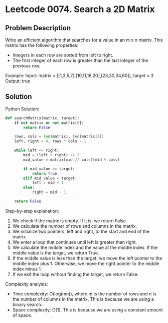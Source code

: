 # Leetcode 0074. Search a 2D Matrix

## Problem Description
Write an efficient algorithm that searches for a value in an m x n matrix. This matrix has the following properties:
- Integers in each row are sorted from left to right.
- The first integer of each row is greater than the last integer of the previous row.

Example:
Input: matrix = [[1,3,5,7],[10,11,16,20],[23,30,34,60]], target = 3
Output: true

## Solution
Python Solution:
```python
def searchMatrix(matrix, target):
    if not matrix or not matrix[0]:
        return False

    rows, cols = len(matrix), len(matrix[0])
    left, right = 0, rows * cols - 1

    while left <= right:
        mid = (left + right) // 2
        mid_value = matrix[mid // cols][mid % cols]

        if mid_value == target:
            return True
        elif mid_value < target:
            left = mid + 1
        else:
            right = mid - 1

    return False
```

Step-by-step explanation:
1. We check if the matrix is empty. If it is, we return False.
2. We calculate the number of rows and columns in the matrix.
3. We initialize two pointers, left and right, to the start and end of the matrix.
4. We enter a loop that continues until left is greater than right.
5. We calculate the middle index and the value at the middle index. If the middle value is the target, we return True.
6. If the middle value is less than the target, we move the left pointer to the middle index plus 1. Otherwise, we move the right pointer to the middle index minus 1.
7. If we exit the loop without finding the target, we return False.

Complexity analysis:
- Time complexity: O(log(mn)), where m is the number of rows and n is the number of columns in the matrix. This is because we are using a binary search.
- Space complexity: O(1). This is because we are using a constant amount of space.
